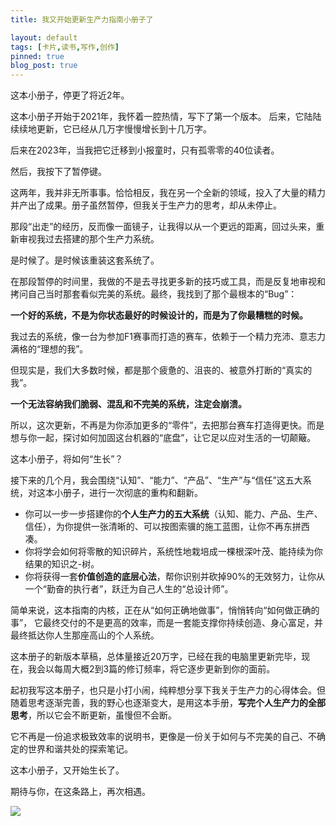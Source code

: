 ```yaml
---
title: 我又开始更新生产力指南小册子了

layout: default
tags: [卡片,读书,写作,创作]
pinned: true
blog_post: true
---
```


这本小册子，停更了将近2年。



这本小册子开始于2021年，我怀着一腔热情，写下了第一个版本。 后来，它陆陆续续地更新，它已经从几万字慢慢增长到十几万字。



后来在2023年，当我把它迁移到小报童时，只有孤零零的40位读者。  



然后，我按下了暂停键。



这两年，我并非无所事事。恰恰相反，我在另一个全新的领域，投入了大量的精力并产出了成果。册子虽然暂停，但我关于生产力的思考，却从未停止。



那段“出走”的经历，反而像一面镜子，让我得以从一个更远的距离，回过头来，重新审视我过去搭建的那个生产力系统。



是时候了。是时候该重装这套系统了。



在那段暂停的时间里，我做的不是去寻找更多新的技巧或工具，而是反复地审视和拷问自己当时那套看似完美的系统。最终，我找到了那个最根本的“Bug”：



**一个好的系统，不是为你状态最好的时候设计的，而是为了你最糟糕的时候。**



我过去的系统，像一台为参加F1赛事而打造的赛车，依赖于一个精力充沛、意志力满格的“理想的我”。



但现实是，我们大多数时候，都是那个疲惫的、沮丧的、被意外打断的“真实的我”。



**一个无法容纳我们脆弱、混乱和不完美的系统，注定会崩溃。**



所以，这次更新，不再是为你添加更多的“零件”，去把那台赛车打造得更快。而是想与你一起，探讨如何加固这台机器的“底盘”，让它足以应对生活的一切颠簸。



这本小册子，将如何“生长”？



接下来的几个月，我会围绕“认知”、“能力”、“产品”、“生产”与“信任”这五大系统，对这本小册子，进行一次彻底的重构和翻新。



+ 你可以一步一步搭建你的**个人生产力的五大系统**（认知、能力、产品、生产、信任），为你提供一张清晰的、可以按图索骥的施工蓝图，让你不再东拼西凑。
+ 你将学会如何将零散的知识碎片，系统性地栽培成一棵根深叶茂、能持续为你结果的知识之-树。
+ 你将获得一套**价值创造的底层心法**，帮你识别并砍掉90%的无效努力，让你从一个“勤奋的执行者”，跃迁为自己人生的“总设计师”。



简单来说，这本指南的内核，正在从“如何正确地做事”，悄悄转向“如何做正确的事”， 它最终交付的不是更高的效率，而是一套能支撑你持续创造、身心富足，并最终抵达你人生那座高山的个人系统。  



这本册子的新版本草稿，总体量接近20万字，已经在我的电脑里更新完毕，现在，我会以每周大概2到3篇的修订频率，将它逐步更新到你的面前。



起初我写这本册子，也只是小打小闹，纯粹想分享下我关于生产力的心得体会。但随着思考逐渐完善，我的野心也逐渐变大，是用这本手册，**写完个人生产力的全部思考**，所以它会不断更新，虽慢但不会断。 



它不再是一份追求极致效率的说明书，更像是一份关于如何与不完美的自己、不确定的世界和谐共处的探索笔记。



这本小册子，又开始生长了。



期待与你，在这条路上，再次相遇。

![](https://s3.bmp.ovh/imgs/2025/08/29/c6352511078714e6.jpg)

